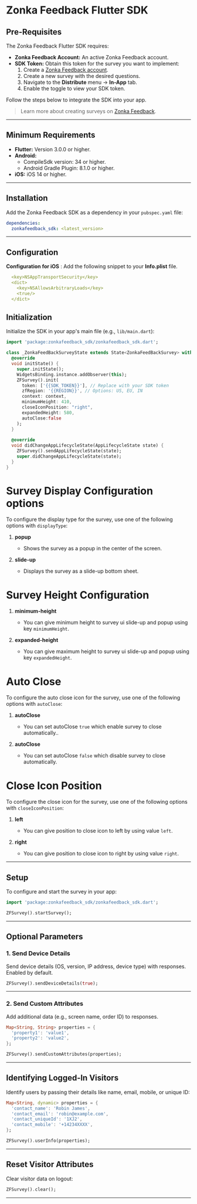 
# Zonka Feedback Flutter SDK

## Pre-Requisites
The Zonka Feedback Flutter SDK requires:
- **Zonka Feedback Account:** An active Zonka Feedback account.
- **SDK Token:** Obtain this token for the survey you want to implement:
    1. Create a [Zonka Feedback account](https://www.zonkafeedback.com/free-trial-signup?utm_campaign=Free%20Trial%20Buttons&utm_source=flutter_sdk).
    2. Create a new survey with the desired questions.
    3. Navigate to the **Distribute** menu → **In-App** tab.
    4. Enable the toggle to view your SDK token.

Follow the steps below to integrate the SDK into your app.

> Learn more about creating surveys on [Zonka Feedback](https://help.zonkafeedback.com/en/articles/6389318-getting-started-with-zonka-feedback).

---

## Minimum Requirements
- **Flutter:** Version 3.0.0 or higher.
- **Android:**
    - CompileSdk version: 34 or higher.
    - Android Gradle Plugin: 8.1.0 or higher.
- **iOS:** iOS 14 or higher.

---

## Installation
Add the Zonka Feedback SDK as a dependency in your `pubspec.yaml` file:

```yaml
dependencies:
  zonkafeedback_sdk: <latest_version>
```

---


## Configuration
**Configuration for iOS** : Add the following snippet to your **Info.plist** file.

```yaml
  <key>NSAppTransportSecurity</key>
  <dict>
    <key>NSAllowsArbitraryLoads</key>
    <true/>
  </dict>
```


## Initialization
Initialize the SDK in your app's main file (e.g., `lib/main.dart`):

```dart
import 'package:zonkafeedback_sdk/zonkafeedback_sdk.dart';

class _ZonkaFeedBackSurveyState extends State<ZonkaFeedBackSurvey> with WidgetsBindingObserver {
  @override
  void initState() {
    super.initState();
    WidgetsBinding.instance.addObserver(this);
    ZFSurvey().init(
      token: ['{{SDK_TOKEN}}'], // Replace with your SDK token
      zfRegion: '{{REGION}}', // Options: US, EU, IN
      context: context,
      minimumHeight: 410,
      closeIconPosition: "right",
      expandedHeight: 580,
      autoClose:false
    );
  }
  
  @override
  void didChangeAppLifecycleState(AppLifecycleState state) {
    ZFSurvey().sendAppLifecycleState(state);
    super.didChangeAppLifecycleState(state);
  }
}
```
# Survey Display Configuration options

To configure the display type for the survey, use one of the following options with `displayType`:

1. **popup**  
   - Shows the survey as a popup in the center of the screen.

2. **slide-up**  
   - Displays the survey as a slide-up bottom sheet.
   

# Survey Height Configuration
 

1. **minimum-height**  
   - You can give minimum height to survey ui slide-up and popup using key `minimumHeight`.

2. **expanded-height**  
   - You can give maximum height to survey ui slide-up and popup using key `expandedHeight`.


# Auto Close 
 
To configure the auto close icon for the survey, use one of the following options with `autoClose`:

1. **autoClose**  
   - You can set autoClose `true` which enable survey to close automatically..

2. **autoClose**  
   - You can set autoClose `false` which disable survey to close automatically.

  
 # Close Icon Position
 
To configure the close icon for the survey, use one of the following options with `closeIconPosition`:

1. **left**  
   - You can give position to close icon to left by using value `left`.

2. **right**  
   -  You can give position to close icon to right by using value `right`.

  
 
---

## Setup
To configure and start the survey in your app:

```dart
import 'package:zonkafeedback_sdk/zonkafeedback_sdk.dart';

ZFSurvey().startSurvey();
```

---

## Optional Parameters

### 1. Send Device Details
Send device details (OS, version, IP address, device type) with responses. Enabled by default.

```dart
ZFSurvey().sendDeviceDetails(true);
```

---

### 2. Send Custom Attributes
Add additional data (e.g., screen name, order ID) to responses.

```dart
Map<String, String> properties = {
  'property1': 'value1',
  'property2': 'value2',
};

ZFSurvey().sendCustomAttributes(properties);
```

---

## Identifying Logged-In Visitors
Identify users by passing their details like name, email, mobile, or unique ID:

```dart
Map<String, dynamic> properties = {
  'contact_name': 'Robin James',
  'contact_email': 'robin@example.com',
  'contact_uniqueId': '1XJ2',
  'contact_mobile': '+14234XXXX',
};

ZFSurvey().userInfo(properties);
```

---

## Reset Visitor Attributes
Clear visitor data on logout:

```dart
ZFSurvey().clear();
```
---




